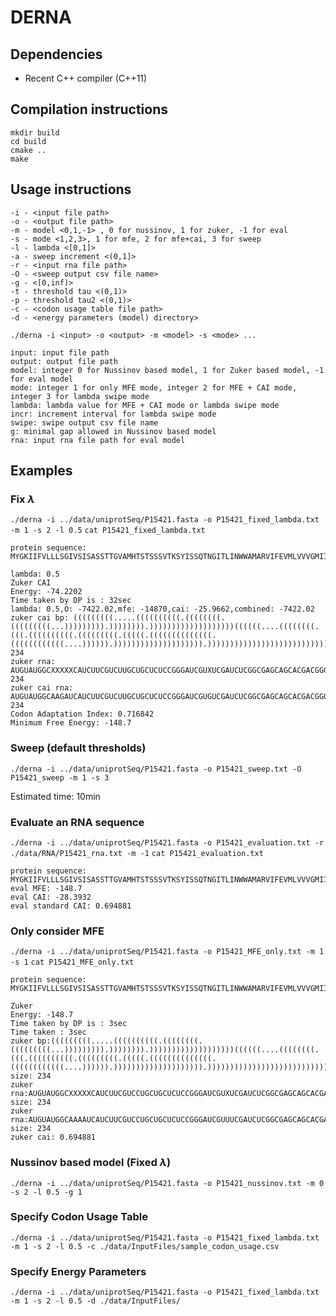 # DERNA

## Dependencies

* Recent C++ compiler (C++11)

## Compilation instructions

```
mkdir build
cd build
cmake ..
make
```

## Usage instructions

```
-i - <input file path>
-o - <output file path>
-m - model <0,1,-1> , 0 for nussinov, 1 for zuker, -1 for eval
-s - mode <1,2,3>, 1 for mfe, 2 for mfe+cai, 3 for sweep
-l - lambda <[0,1]>
-a - sweep increment <(0,1]>
-r - <input rna file path>
-O - <sweep output csv file name>
-g - <[0,inf)>
-t - threshold tau <(0,1)>
-p - threshold tau2 <(0,1)>
-c - <codon usage table file path>
-d - <energy parameters (model) directory>
```

```
./derna -i <input> -o <output> -m <model> -s <mode> ...
```

```
input: input file path 
output: output file path 
model: integer 0 for Nussinov based model, 1 for Zuker based model, -1 for eval model 
mode: integer 1 for only MFE mode, integer 2 for MFE + CAI mode, integer 3 for lambda swipe mode 
lambda: lambda value for MFE + CAI mode or lambda swipe mode 
incr: increment interval for lambda swipe mode 
swipe: swipe output csv file name 
g: minimal gap allowed in Nussinov based model 
rna: input rna file path for eval model
```


## Examples

### Fix $\lambda$ 

`./derna -i ../data/uniprotSeq/P15421.fasta -o P15421_fixed_lambda.txt -m 1 -s 2 -l 0.5`
`cat P15421_fixed_lambda.txt`

```
protein sequence: MYGKIIFVLLLSGIVSISASSTTGVAMHTSTSSSVTKSYISSQTNGITLINWWAMARVIFEVMLVVVGMIILISYCIR

lambda: 0.5
Zuker CAI
Energy: -74.2202
Time taken by DP is : 32sec
lambda: 0.5,O: -7422.02,mfe: -14870,cai: -25.9662,combined: -7422.02
zuker cai bp: (((((((((.....((((((((((.((((((((.(((((((((...))))))))).)))))))).)))))))))))))))))))((((((....((((((((.(((.((((((((((.(((((((((.(((((.((((((((((((((.((((((((((((....)))))).)))))))))))))))))))).))))))))))))))))))))))))))))))))))))))))),size: 234
zuker rna: AUGUAUGGCXXXXXCAUCUUCGUCUUGCUGCUCUCCGGGAUCGUXUCGAUCUCGGCGAGCAGCACGACGGGGGUGGCCAUGCAUACGAGUXXXXGCAGUAGCXUGAXUAAGAGUUAUXUAUCCUCACXGACCAACGGCAUCACCUUGAXAAAUUGGUGGGCGXXGGCCCGCXUAAUUUUCGAGGUGAUGCUGGUGGUCGUGGGGAUGAUAAUUCUUAUCAGCUACUGCAUUCGU.size: 234
zuker cai rna: AUGUAUGGCAAGAUCAUCUUCGUCUUGCUGCUCUCCGGGAUCGUGUCGAUCUCGGCGAGCAGCACGACGGGGGUGGCCAUGCAUACGAGUACCAGCAGUAGCGUGACUAAGAGUUAUAUAUCCUCACAGACCAACGGCAUCACCUUGAUAAAUUGGUGGGCGAUGGCCCGCGUAAUUUUCGAGGUGAUGCUGGUGGUCGUGGGGAUGAUAAUUCUUAUCAGCUACUGCAUUCGU.size: 234
Codon Adaptation Index: 0.716842
Minimum Free Energy: -148.7

```

### Sweep (default thresholds) 

`./derna -i ../data/uniprotSeq/P15421.fasta -o P15421_sweep.txt -O P15421_sweep -m 1 -s 3`

Estimated time: 10min 

### Evaluate an RNA sequence

`./derna -i ../data/uniprotSeq/P15421.fasta -o P15421_evaluation.txt -r ./data/RNA/P15421_rna.txt -m -1`
`cat P15421_evaluation.txt`

```
protein sequence: MYGKIIFVLLLSGIVSISASSTTGVAMHTSTSSSVTKSYISSQTNGITLINWWAMARVIFEVMLVVVGMIILISYCIR
eval MFE: -148.7
eval CAI: -28.3932
eval standard CAI: 0.694881

```

### Only consider MFE

`./derna -i ../data/uniprotSeq/P15421.fasta -o P15421_MFE_only.txt -m 1 -s 1`
`cat P15421_MFE_only.txt`

```
protein sequence: MYGKIIFVLLLSGIVSISASSTTGVAMHTSTSSSVTKSYISSQTNGITLINWWAMARVIFEVMLVVVGMIILISYCIR

Zuker
Energy: -148.7
Time taken by DP is : 3sec
Time taken : 3sec
zuker bp:(((((((((.....((((((((((.((((((((.(((((((((...))))))))).)))))))).)))))))))))))))))))((((((....((((((((.(((.((((((((((.(((((((((.(((((.((((((((((((((.((((((((((((....)))))).)))))))))))))))))))).))))))))))))))))))))))))))))))))))))))))), size: 234
zuker rna:AUGUAUGGCXXXXXCAUCUUCGUCCUGCUGCUCUCCGGGAUCGUXUCGAUCUCGGCGAGCAGCACGACGGGGGUGGCCAUGCAUACGAGUXXXXGCAGUAGCXUGAXUAAGAGUUAUXUAUCCUCACXGACCAACGGCAUCACCUUGAXAAAUUGGUGGGCGXXGGCCCGCXUAAUUUUCGAGGUGAUGCUGGUGGUCGUGGGGAUGAUAAUUCUUAUCAGCUACUGCAUUCGU, size: 234
zuker rna:AUGUAUGGCAAAAUCAUCUUCGUCCUGCUGCUCUCCGGGAUCGUUUCGAUCUCGGCGAGCAGCACGACGGGGGUGGCCAUGCAUACGAGUACUAGCAGUAGCGUGACUAAGAGUUAUAUAUCCUCACAGACCAACGGCAUCACCUUGAUAAAUUGGUGGGCGAUGGCCCGCGUAAUUUUCGAGGUGAUGCUGGUGGUCGUGGGGAUGAUAAUUCUUAUCAGCUACUGCAUUCGU, size: 234
zuker cai: 0.694881

```

### Nussinov based model (Fixed $\lambda$)

`./derna -i ../data/uniprotSeq/P15421.fasta -o P15421_nussinov.txt -m 0 -s 2 -l 0.5 -g 1`

### Specify Codon Usage Table

`./derna -i ../data/uniprotSeq/P15421.fasta -o P15421_fixed_lambda.txt -m 1 -s 2 -l 0.5 -c ./data/InputFiles/sample_codon_usage.csv`

### Specify Energy Parameters

`./derna -i ../data/uniprotSeq/P15421.fasta -o P15421_fixed_lambda.txt -m 1 -s 2 -l 0.5 -d ./data/InputFiles/`
